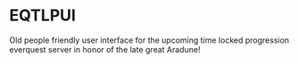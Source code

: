 # EQTLPUI
Old people friendly user interface for the upcoming time locked progression everquest server in honor of the late great Aradune!
